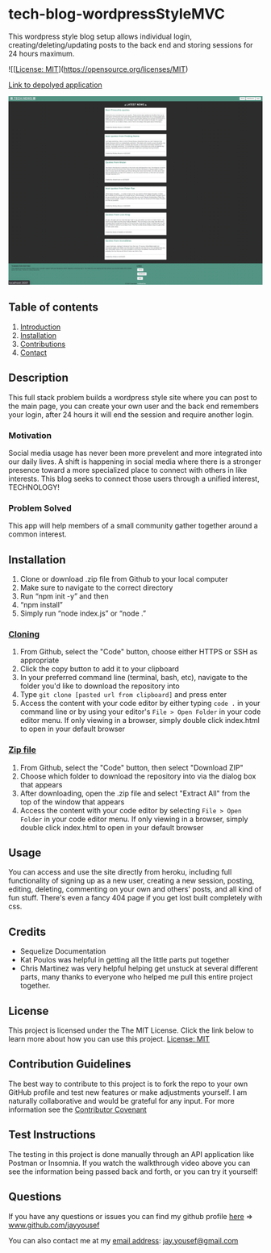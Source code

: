 # tech-blog-wordpressStyleMVC 
This wordpress style blog setup allows individual login, creating/deleting/updating posts to the back end and storing sessions for 24 hours maximum.

![[[License: MIT](https://img.shields.io/badge/License-MIT-yellow.svg)](https://opensource.org/licenses/MIT)

[Link to depolyed application](https://whispering-tundra-70670.herokuapp.com/)

![Screenshot of application](/public/tech-blog-screenshot.png)

## Table of contents
1. [Introduction](#introduction)
2. [Installation](#installation)
3. [Contributions](#contributions)
4. [Contact](#contact)

## Description <a name="introduction"></a>
This full stack problem builds a wordpress style site where you can post to the main page, you can create your own user and the back end remembers your login, after 24 hours it will end the session and require another login.

### Motivation
Social media usage has never been more prevelent and more integrated into our daily lives. A shift is happening in social media where there is a stronger presence toward a more specialized place to connect with others in like interests. This blog seeks to connect those users through a unified interest, TECHNOLOGY!

### Problem Solved
This app will help members of a small community gather together around a common interest. 
	
## Installation <a name="installation"></a>
1.  Clone or download .zip file from Github to your local computer
2.  Make sure to navigate to the correct directory
3.  Run “npm init -y” and then 
4.  “npm install” 
5.  Simply run “node index.js” or “node .”

### <ins>Cloning</ins>
1. From Github, select the "Code" button, choose either HTTPS or SSH as appropriate
2. Click the copy button to add it to your clipboard
3. In your preferred command line (terminal, bash, etc), navigate to the folder you'd like to download the repository into
4. Type `git clone [pasted url from clipboard]` and press enter
5. Access the content with your code editor by either typing `code .` in your command line or by using your editor's `File > Open Folder` in your code editor menu. If only viewing in a browser, simply double click index.html to open in your default browser


### <ins>Zip file</ins>
1. From Github, select the "Code" button, then select "Download ZIP"
2. Choose which folder to download the repository into via the dialog box that appears
3. After downloading, open the .zip file and select "Extract All" from the top of the window that appears
4. Access the content with your code editor by selecting `File > Open Folder` in your code editor menu. If only viewing in a browser, simply double click index.html to open in your default browser

## Usage
You can access and use the site directly from heroku, including full functionality of signing up as a new user, creating a new session, posting, editing, deleting, commenting on your own and others' posts, and all kind of fun stuff. There's even a fancy 404 page if you get lost built completely with css.

## Credits
* Sequelize Documentation
* Kat Poulos was helpful in getting all the little parts put together
* Chris Martinez was very helpful helping get unstuck at several different parts, many thanks to everyone who helped me pull this entire project together.

## License 
This project is licensed under the The MIT License. Click the link below to learn more about how you can use this project.
[License: MIT](https://opensource.org/licenses/MIT)


## Contribution Guidelines <a name="contributions"></a>
The best way to contribute to this project is to fork the repo to your own GitHub profile and test new features or make adjustments yourself. I am naturally collaborative and would be grateful for any input.
For more information see the [Contributor Covenant](https://www.contributor-covenant.org/)

## Test Instructions
The testing in this project is done manually through an API application like Postman or Insomnia. If you watch the walkthrough video above you can see the information being passed back and forth, or you can try it yourself!

## Questions <a name="contact"></a>
If you have any questions or issues you can find my github profile [here](www.github.com/jayyousef) => www.github.com/jayyousef

You can also contact me at my [email address](mailto:jay.yousef@gmail.com): jay.yousef@gmail.com
